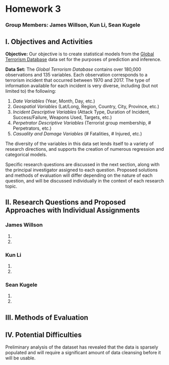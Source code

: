 # Homework 3
### Group Members: James Willson, Kun Li, Sean Kugele

## I. Objectives and Activities

**Objective:** 
Our objective is to create statistical models from the [Global Terrorism Database](https://www.kaggle.com/START-UMD/gtd) data set for the purposes of prediction and inference. 

**Data Set:**
The *Global Terrorism Database* contains over 180,000 observations and 135 variables. Each observation corresponds to a terrorism incident that occurred between 1970 and 2017. The type of information available for each incident is very diverse, including (but not limited to) the following:

1. *Date Variables* (Year, Month, Day, etc.)
2. *Geospatial Variables* (Lat/Long, Region, Country, City, Province, etc.)
3. *Incident Descriptive Variables* (Attack Type, Duration of Incident, Success/Failure, Weapons Used, Targets, etc.)
4. *Perpetrator Descriptive Variables* (Terrorist group membership, # Perpetrators, etc.)
5. *Casuality and Damage Variables* (# Fatalities, # Injured, etc.) 

The diversity of the variables in this data set lends itself to a variety of research directions, and supports the creation of numerous regression and categorical models.

Specific research questions are discussed in the next section, along with the principal investigator assigned to each question. Proposed solutions and methods of evaluation will differ depending on the nature of each question, and will be discussed individually in the context of each research topic.

## II. Research Questions and Proposed Approaches with Individual Assignments

### James Willson
1.
2.

### Kun Li
1.
2.

### Sean Kugele
1.
2.

## III. Methods of Evaluation

## IV. Potential Difficulties
Preliminary analysis of the dataset has revealed that the data is sparsely populated and will require a significant amount of data cleansing before it will be usable.
